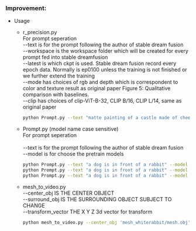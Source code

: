 ### Improvement:

- Usage

  - r_precision.py <br>
  For prompt seperation <br>
  --text is for the prompt following the author of stable dream fusion <br>
  --workspace is the workspace folder which will be created for every prompt fed into stable dreamfusion <br>
  --latest is which ckpt is used. Stable dream fusion record every epoch data. Normally is ep0100 unless the training is not finished or we further extend the training <br>
  --mode has choices of rgb and depth which is correspondent to color and texture result as original paper Figure 5: Qualitative comparison with baselines. <br>
  --clip has choices of clip-ViT-B-32, CLIP B/16, CLIP L/14, same as original paper <br>

      ```bash
      python Prompt.py --text "matte painting of a castle made of cheesecake surrounded by a moat made of ice cream" --workspace ../castle --latest ep0100 --mode rgb --clip clip-ViT-B-32
      ```

  - Prompt.py (model name case sensitive) <br>
  For prompt seperation <br> <br>
  --text is for the prompt following the author of stable dream fusion <br>
  --model is for choose the pretrain models <br>

      ```bash
      python Prompt.py --text "a dog is in front of a rabbit" --model vlt5
      python Prompt.py --text "a dog is in front of a rabbit" --model bert
      python Prompt.py --text "a dog is in front of a rabbit" --model XLNet
      ```


  - mesh_to_video.py <br>
  --center_obj IS THE CENTER OBJECT <br>
  --surround_obj IS THE SURROUNDING OBJECT SUBJECT TO CHANGE <br>
  --transform_vector THE X Y Z 3d vector for transform <br>

      ```bash
      python mesh_to_video.py --center_obj 'mesh_whiterabbit/mesh.obj' --surround_obj 'mesh_snake/mesh.obj' --transform_vector [1,0,0]
      ```
